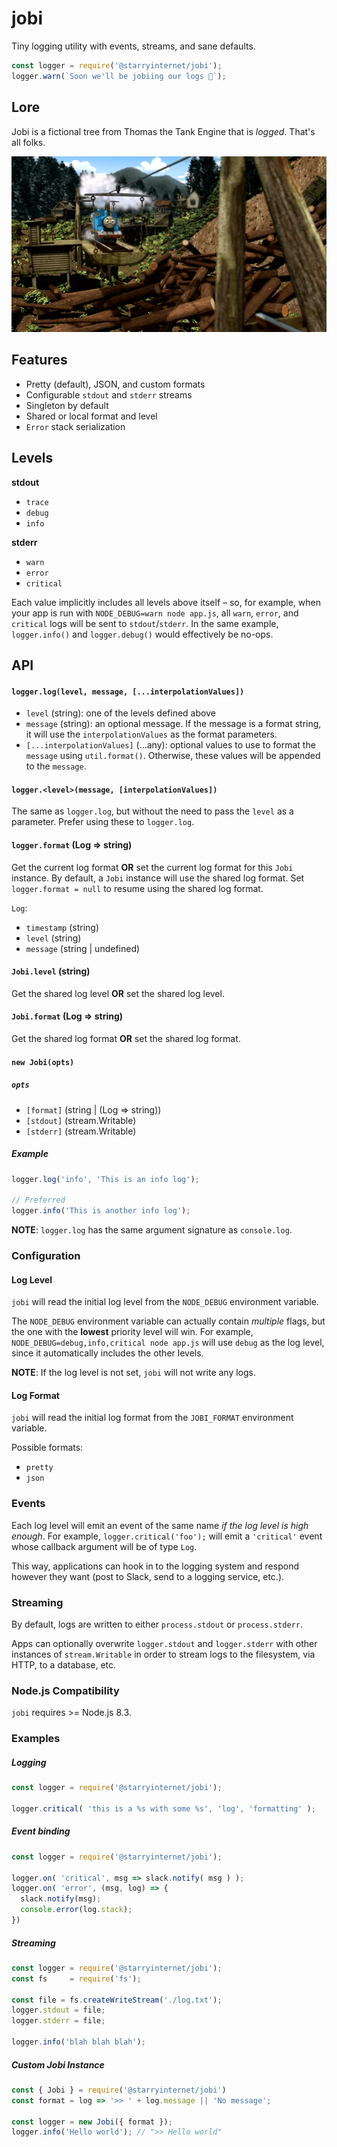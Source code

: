 # jobi

Tiny logging utility with events, streams, and sane defaults.

```js
const logger = require('@starryinternet/jobi');
logger.warn(`Soon we'll be jobiing our logs 🤯`);
```

## Lore

Jobi is a fictional tree from Thomas the Tank Engine that is _logged_. That's all folks.

![Jumping Jobi Wood](./assets/JumpingJobiWood.jpg)

## Features

- Pretty (default), JSON, and custom formats
- Configurable `stdout` and `stderr` streams
- Singleton by default
- Shared or local format and level
- `Error` stack serialization

## Levels

**stdout**
- `trace`
- `debug`
- `info`

**stderr**
- `warn`
- `error`
- `critical`

Each value implicitly includes all levels above itself – so, for example, when
your app is run with `NODE_DEBUG=warn node app.js`, all `warn`, `error`, and
`critical` logs will be sent to `stdout`/`stderr`. In the same example,
`logger.info()` and `logger.debug()` would effectively be no-ops.

## API

#### `logger.log(level, message, [...interpolationValues])`
- `level` (string): one of the levels defined above
- `message` (string): an optional message. If the message is a format string, it will use the `interpolationValues` as the format parameters.
- `[...interpolationValues]` (...any): optional values to use to format the `message` using `util.format()`. Otherwise, these values will be appended to the `message`.

#### `logger.<level>(message, [interpolationValues])`

The same as `logger.log`, but without the need to pass the `level` as a parameter. Prefer using these to `logger.log`.

#### `logger.format` (Log => string)

Get the current log format **OR** set the current log format for this `Jobi` instance. By default, a `Jobi` instance will use the shared log format. Set `logger.format = null` to resume using the shared log format.

`Log`:
- `timestamp` (string)
- `level` (string)
- `message` (string | undefined)


#### `Jobi.level` (string)

Get the shared log level **OR** set the shared log level.

#### `Jobi.format` (Log => string)

Get the shared log format **OR** set the shared log format.

#### `new Jobi(opts)`

##### `opts`
- `[format]` (string | (Log => string))
- `[stdout]` (stream.Writable)
- `[stderr]` (stream.Writable)


##### Example
```js
logger.log('info', 'This is an info log');

// Preferred
logger.info('This is another info log');
```

**NOTE**: `logger.log` has the same argument signature as `console.log`.

### Configuration

#### Log Level

`jobi` will read the initial log level from the `NODE_DEBUG` environment variable.

The `NODE_DEBUG` environment variable can actually contain *multiple* flags,
but the one with the **lowest** priority level will win. For example,
`NODE_DEBUG=debug,info,critical node app.js` will use `debug` as the log level,
since it automatically includes the other levels.

**NOTE**: If the log level is not set, `jobi` will not write any logs.

#### Log Format

`jobi` will read the initial log format from the `JOBI_FORMAT` environment variable.

Possible formats:
- `pretty`
- `json`

### Events

Each log level will emit an event of the same name *if the log level is high enough*.
For example, `logger.critical('foo');` will emit a `'critical'` event whose
callback argument will be of type `Log`.

This way, applications can hook in to the logging system and respond however
they want (post to Slack, send to a logging service, etc.).

### Streaming

By default, logs are written to either `process.stdout` or `process.stderr`.

Apps can optionally overwrite `logger.stdout` and `logger.stderr` with other
instances of `stream.Writable` in order to stream logs to the filesystem,
via HTTP, to a database, etc.

### Node.js Compatibility

`jobi` requires >= Node.js 8.3.

### Examples

##### Logging

```js
const logger = require('@starryinternet/jobi');

logger.critical( 'this is a %s with some %s', 'log', 'formatting' );
```

##### Event binding

```js
const logger = require('@starryinternet/jobi');

logger.on( 'critical', msg => slack.notify( msg ) );
logger.on( 'error', (msg, log) => {
  slack.notify(msg);
  console.error(log.stack);
})
```

##### Streaming

```js
const logger = require('@starryinternet/jobi');
const fs     = require('fs');

const file = fs.createWriteStream('./log.txt');
logger.stdout = file;
logger.stderr = file;

logger.info('blah blah blah');
```

##### Custom Jobi Instance

```js
const { Jobi } = require('@starryinternet/jobi')
const format = log => '>> ' + log.message || 'No message';

const logger = new Jobi({ format });
logger.info('Hello world'); // ">> Hello world"
```
